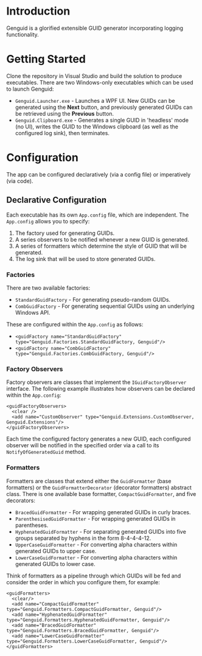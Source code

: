 # Introduction
Genguid is a glorified extensible GUID generator incorporating logging functionality.

# Getting Started
Clone the repository in Visual Studio and build the solution to produce executables. There are two Windows-only executables which can be used to launch Genguid:

- `Genguid.Launcher.exe` - Launches a WPF UI. New GUIDs can be generated using the **Next** button, and previously generated GUIDs can be retrieved using the **Previous** button.
- `Genguid.Clipboard.exe` - Generates a single GUID in 'headless' mode (no UI), writes the GUID to the Windows clipboard (as well as the configured log sink), then terminates.

# Configuration
The app can be configured declaratively (via a config file) or imperatively (via code).

## Declarative Configuration
Each executable has its own `App.config` file, which are independent. The `App.config` allows you to specify:

1. The factory used for generating GUIDs.
2. A series observers to be notified whenever a new GUID is generated.
3. A series of formatters which determine the style of GUID that will be generated.
4. The log sink that will be used to store generated GUIDs.

### Factories
There are two available factories:

- `StandardGuidFactory` - For generating pseudo-random GUIDs.
- `CombGuidFactory` - For generating sequential GUIDs using an underlying Windows API.

These are configured within the `App.config` as follows:

- `<guidFactory name="StandardGuidFactory" type="Genguid.Factories.StandardGuidFactory, Genguid"/>`
- `<guidFactory name="CombGuidFactory" type="Genguid.Factories.CombGuidFactory, Genguid"/>`

### Factory Observers
Factory observers are classes that implement the `IGuidFactoryObserver` interface. The following example illustrates how observers can be declared within the `App.config`:

```
<guidFactoryObservers>
  <clear />
  <add name="CustomObserver" type="Genguid.Extensions.CustomObserver, Genguid.Extensions"/>
</guidFactoryObservers>
```

Each time the configured factory generates a new GUID, each configured observer will be notified in the specified order via a call to its `NotifyOfGeneratedGuid` method.

### Formatters
Formatters are classes that extend either the `GuidFormatter` (base formatters) or the `GuidFormatterDecorator` (decorator formatters) abstract class. There is one available base formatter, `CompactGuidFormatter`, and five decorators:

- `BracedGuidFormatter` - For wrapping generated GUIDs in curly braces.
- `ParenthesisedGuidFormatter` - For wrapping generated GUIDs in parentheses.
- `HyphenatedGuidFormatter` - For separating generated GUIDs into five groups separated by hyphens in the form 8-4-4-4-12.
- `UpperCaseGuidFormatter` - For converting alpha characters within generated GUIDs to upper case.
- `LowerCaseGuidFormatter` - For converting alpha characters within generated GUIDs to lower case.

Think of formatters as a pipeline through which GUIDs will be fed and consider the order in which you configure them, for example:

```
<guidFormatters>
  <clear/>
  <add name="CompactGuidFormatter" type="Genguid.Formatters.CompactGuidFormatter, Genguid"/>
  <add name="HyphenatedGuidFormatter" type="Genguid.Formatters.HyphenatedGuidFormatter, Genguid"/>
  <add name="BracedGuidFormatter" type="Genguid.Formatters.BracedGuidFormatter, Genguid"/>
  <add name="LowerCaseGuidFormatter" type="Genguid.Formatters.LowerCaseGuidFormatter, Genguid"/>
</guidFormatters>	
```



